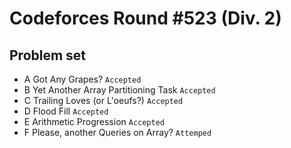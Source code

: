 Codeforces Round #523 (Div. 2)
==============================
Problem set
-----------
* A	Got Any Grapes? `Accepted` <br> 
* B	Yet Another Array Partitioning Task `Accepted` <br> 
* C	Trailing Loves (or L'oeufs?) `Accepted` <br> 
* D	Flood Fill `Accepted` <br> 
* E	Arithmetic Progression `Accepted` <br> 
* F Please, another Queries on Array? `Attemped` <br> 
